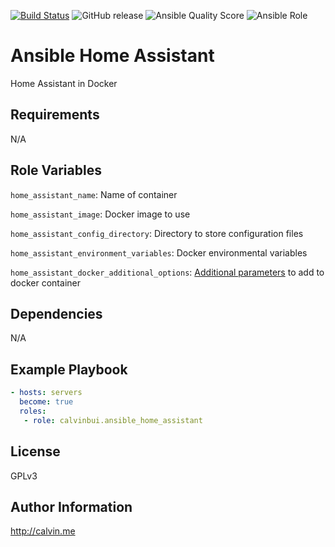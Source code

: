 [![Build Status](https://travis-ci.com/calvinbui/ansible-home-assistant.svg?branch=master)](https://travis-ci.com/calvinbui/ansible-home-assistant)
![GitHub release](https://img.shields.io/github/release/calvinbui/ansible-home-assistant.svg)
![Ansible Quality Score](https://img.shields.io/ansible/quality/40535.svg)
![Ansible Role](https://img.shields.io/ansible/role/d/40535.svg)

# Ansible Home Assistant

Home Assistant in Docker

##  Requirements

N/A

## Role Variables

`home_assistant_name`: Name of container

`home_assistant_image`: Docker image to  use

`home_assistant_config_directory`: Directory to store configuration files

`home_assistant_environment_variables`: Docker environmental variables

`home_assistant_docker_additional_options`: [Additional parameters](https://docs.ansible.com/ansible/latest/modules/docker_container_module.html) to add to docker container

## Dependencies

N/A

## Example Playbook

```yaml
- hosts: servers
  become: true
  roles:
   - role: calvinbui.ansible_home_assistant
```

## License

GPLv3

## Author Information

http://calvin.me

